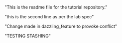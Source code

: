 
"This is the readme file for the tutorial repository."

"this is the second line as per the lab spec"

"Change made in dazzling_feature to provoke conflict"


"TESTING STASHING"
